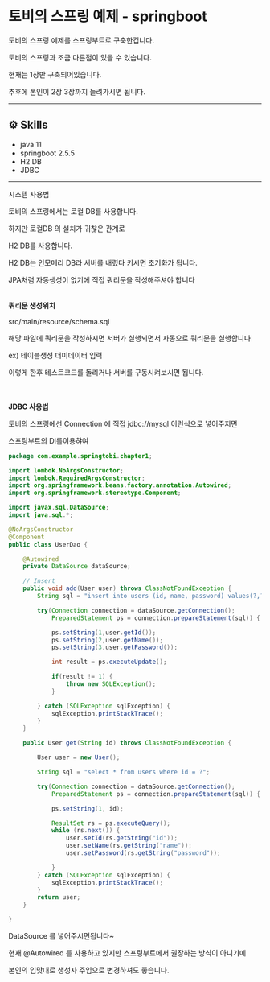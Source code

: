 # 토비의 스프링 예제 - springboot

토비의 스프링 예제를 스프링부트로 구축한겁니다.

토비의 스프링과 조금 다른점이 있을 수 있습니다.

현재는 1장만 구축되어있습니다.

추후에 본인이 2장 3장까지 늘려가시면 됩니다.

---

## ⚙️ Skills

- java 11
- springboot 2.5.5
- H2 DB
- JDBC

---

시스템 사용법

토비의 스프링에서는 로컬 DB를 사용합니다.

하지만 로컬DB 의 설치가 귀찮은 관계로

H2 DB를 사용합니다.

H2 DB는 인모메리 DB라 서버를 내렸다 키시면 초기화가 됩니다.

JPA처럼 자동생성이 없기에 직접 쿼리문을 작성해주셔야 합니다 <br> <br>

**쿼리문 생성위치**

src/main/resource/schema.sql 

해당 파일에 쿼리문을 작성하시면 서버가 실행되면서 자동으로 쿼리문을 실행합니다

ex) 테이블생성 더미데이터 입력

이렇게 한후 테스트코드를 돌리거나 서버를 구동시켜보시면 됩니다.
<br><br><br>

**JDBC 사용법**

토비의 스프링에선 Connection 에 직접 jdbc://mysql 이런식으로 넣어주지면

스프링부트의 DI를이용햐여 

```java
package com.example.springtobi.chapter1;

import lombok.NoArgsConstructor;
import lombok.RequiredArgsConstructor;
import org.springframework.beans.factory.annotation.Autowired;
import org.springframework.stereotype.Component;

import javax.sql.DataSource;
import java.sql.*;

@NoArgsConstructor
@Component
public class UserDao {

    @Autowired
    private DataSource dataSource;

    // Insert
    public void add(User user) throws ClassNotFoundException {
        String sql = "insert into users (id, name, password) values(?,?,?)";

        try(Connection connection = dataSource.getConnection();
            PreparedStatement ps = connection.prepareStatement(sql)) {

            ps.setString(1,user.getId());
            ps.setString(2,user.getName());
            ps.setString(3,user.getPassword());

            int result = ps.executeUpdate();

            if(result != 1) {
                throw new SQLException();
            }

        } catch (SQLException sqlException) {
            sqlException.printStackTrace();
        }
    }

    public User get(String id) throws ClassNotFoundException {

        User user = new User();

        String sql = "select * from users where id = ?";

        try(Connection connection = dataSource.getConnection();
            PreparedStatement ps = connection.prepareStatement(sql)) {

            ps.setString(1, id);

            ResultSet rs = ps.executeQuery();
            while (rs.next()) {
                user.setId(rs.getString("id"));
                user.setName(rs.getString("name"));
                user.setPassword(rs.getString("password"));

            }
        } catch (SQLException sqlException) {
            sqlException.printStackTrace();
        }
        return user;
    }

}

```

DataSource 를 넣어주시면됩니다~ 

현재 @Autowired 를 사용하고 있지만 스프링부트에서 권장하는 방식이 아니기에

본인의 입맛대로 생성자 주입으로 변경하셔도 좋습니다.